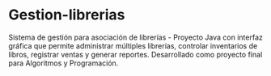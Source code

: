 # Gestion-librerias
Sistema de gestión para asociación de librerías - Proyecto Java con interfaz gráfica que permite administrar múltiples librerías, controlar inventarios de libros, registrar ventas y generar reportes. Desarrollado como proyecto final para Algoritmos y Programación.
